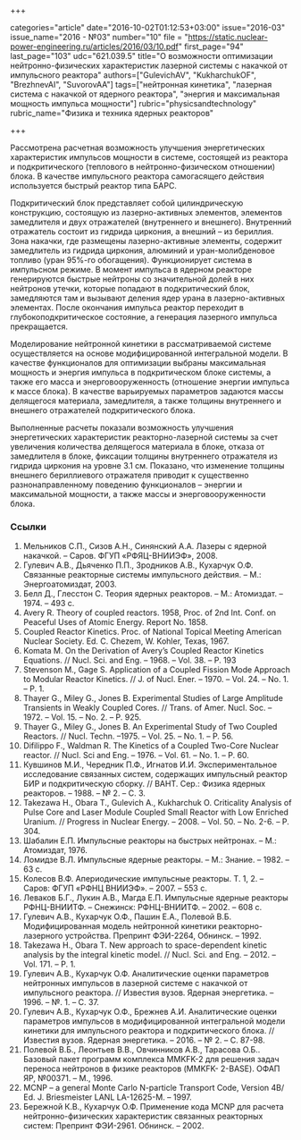 +++

categories="article"
date="2016-10-02T01:12:53+03:00"
issue="2016-03"
issue_name="2016 - №03"
number="10"
file = "https://static.nuclear-power-engineering.ru/articles/2016/03/10.pdf"
first_page="94"
last_page="103"
udc="621.039.5"
title="О возможности оптимизации нейтронно-физических характеристик лазерной системы с накачкой от импульсного реактора"
authors=["GulevichAV", "KukharchukOF", "BrezhnevAI", "SuvorovAA"]
tags=["нейтронная кинетика", "лазерная система с накачкой от ядерного реактора", "энергия и максимальная мощность импульса мощности"]
rubric="physicsandtechnology"
rubric_name="Физика и техника ядерных реакторов"

+++

Рассмотрена расчетная возможность улучшения энергетических характеристик импульсов мощности в системе, состоящей из реактора и подкритического (теплового в нейтронно-физическом отношении) блока. 
В качестве импульсного реактора самогасящего действия используется быстрый реактор типа БАРС.

Подкритический блок представляет собой цилиндрическую конструкцию, состоящую из лазерно-активных элементов, элементов замедлителя и двух отражателей (внутреннего и внешнего). 
Внутренний отражатель состоит из гидрида циркония, а внешний – из бериллия. Зона накачки, где размещены лазерно-активные элементы, содержит замедлитель из гидрида циркония, алюминий и уран-молибденовое топливо (уран 95%-го обогащения).
Функционирует система в импульсном режиме. 
В момент импульса в ядерном реакторе генерируются быстрые нейтроны со значительной долей в них нейтронов утечки, которые попадают в подкритический блок, замедляются там и вызывают деления ядер урана в лазерно-активных элементах.
После окончания импульса реактор переходит в глубокоподкритическое состояние, а генерация лазерного импульса прекращается.

Моделирование нейтронной кинетики в рассматриваемой системе осуществляется на основе модифицированной интегральной модели. 
В качестве функционалов для оптимизации выбраны максимальная мощность и энергия импульса в подкритическом блоке системы, а также его масса и энерговооруженность (отношение энергии импульса к массе блока). 
В качестве варьируемых параметров задаются массы делящегося материала, замедлителя, а также толщины внутреннего и внешнего отражателей подкритического блока.

Выполненные расчеты показали возможность улучшения энергетических характеристик реакторно-лазерной системы за счет увеличения количества делящегося материала в блоке, отказа от замедлителя в блоке, фиксации толщины внутреннего отражателя из гидрида циркония на уровне 3.1 см. 
Показано, что изменение толщины внешнего бериллиевого отражателя приводит к существенно разнонаправленному поведению функционалов – энергии и максимальной мощности, а также массы и энерговооруженности блока.

### Ссылки

1. Мельников С.П., Сизов А.Н., Синянский А.А. Лазеры с ядерной накачкой. – Саров. ФГУП «РФЯЦ-ВНИИЭФ», 2008.
2. Гулевич А.В., Дьяченко П.П., Зродников А.В., Кухарчук О.Ф. Связанные реакторные системы импульсного действия. – М.: Энергоатомиздат, 2003.
3. Белл Д., Глесстон С. Теория ядерных реакторов. – М.: Атомиздат. – 1974. – 493 с.
4. Avery R. Theory of coupled reactors. 1958, Proc. of 2nd Int. Conf. on Peaceful Uses of Atomic Energy. Report No. 1858.
5. Coupled Reactor Kinetics. Proc. of National Topical Meeting American Nuclear Society. Ed. C. Chezem, W. Kohler, Texas, 1967.
6. Komata M. On the Derivation of Avery’s Coupled Reactor Kinetics Equations. // Nucl. Sci. and Eng. – 1968. – Vol. 38. – P. 193
7. Stevenson M., Gage S. Application of a Coupled Fission Mode Approach to Modular Reactor Kinetics. // J. of Nucl. Ener. – 1970. – Vol. 24. – No. 1. – P. 1.
8. Thayer G., Miley G., Jones B. Experimental Studies of Large Amplitude Transients in Weakly Coupled Cores. // Trans. of Amer. Nucl. Soc. – 1972. – Vol. 15. – No. 2. – P. 925.
9. Thayer G., Miley G., Jones B. An Experimental Study of Two Coupled Reactors. // Nucl. Techn. –1975. – Vol. 25. – No. 1. – Р. 56.
10. Difilippo F., Waldman R. The Kinetics of a Coupled Two-Core Nuclear reactor. // Nucl. Sci and Eng. – 1976. – Vol. 61. – No. 1. – P. 60.
11. Кувшинов М.И., Чередник П.Ф., Игнатов И.И. Экспериментальное исследование связанных систем, содержащих импульсный реактор БИР и подкритическую сборку. // ВАНТ. Сер.: Физика ядерных реакторов. – 1988. – № 2. – С. 3.
12. Takezawa H., Obara T., Gulevich A., Kukharchuk O. Criticality Analysis of Pulse Core and Laser Module Coupled Small Reactor with Low Enriched Uranium. // Progress in Nuclear Energy. – 2008. – Vol. 50. – No. 2-6. – P. 304.
13. Шабалин Е.П. Импульсные реакторы на быстрых нейтронах. – М.: Атомиздат, 1976.
14. Ломидзе В.Л. Импульсные ядерные реакторы. – М.: Знание. – 1982. – 63 с.
15. Колесов В.Ф. Апериодические импульсные реакторы. T. 1, 2. – Саров: ФГУП «РФНЦ ВНИИЭФ». – 2007. – 553 с.
16. Леваков Б.Г., Лукин А.В., Магда Е.П. Импульсные ядерные реакторы РФНЦ-ВНИИТФ. – Снежинск: РФНЦ-ВНИИТФ. – 2002. – 608 с.
17. Гулевич А.В., Кухарчук О.Ф., Пашин Е.А., Полевой В.Б. Модифицированная модель нейтронной кинетики реакторно-лазерного устройства. Препринт ФЭИ-2264, Обнинск. – 1992.
18. Takezawa H., Obara T. New approach to space-dependent kinetic analysis by the integral kinetic model. // Nucl. Sci. and Eng. – 2012. – Vol. 171. – P. 1.
19. Гулевич А.В., Кухарчук О.Ф. Аналитические оценки параметров нейтронных импульсов в лазерной системе с накачкой от импульсного реактора. // Известия вузов. Ядерная энергетика. – 1996. – №. 1. – С. 37.
20. Гулевич А.В., Кухарчук О.Ф., Брежнев А.И. Аналитические оценки параметров импульсов в модифицированной интегральной модели кинетики для импульсного реактора и подкритического блока. // Известия вузов. Ядерная энергетика. – 2016. – № 2. – С. 87-98.
21. Полевой В.Б., Леонтьев В.В., Овчинников А.В., Тарасова О.Б.. Базовый пакет программ комплекса MMKFK-2 для решения задач переноса нейтронов в физике реакторов (MMKFK- 2-BASE). ОФАП ЯР, №00371. – М., 1996.
22. MCNP – a general Monte Carlo N-particle Transport Code, Version 4B/ Ed. J. Briesmeister LANL LA-12625-M. – 1997.
23. Бережной К.В., Кухарчук О.Ф. Применение кода MCNP для расчета нейтронно-физических характеристик связанных реакторных систем: Препринт ФЭИ-2961. Обнинск. – 2002.